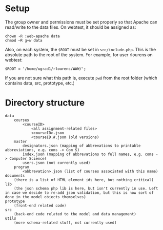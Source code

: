 Setup
=====
The group owner and permissions must be set properly so that Apache can read/write to the data files. On webtest, it should be assigned as:

    chown -R :web-apache data
    chmod –R g+w data

Also, on each system, the `$ROOT` must be set in `src/include.php`. This is the absolute path to the root of the system. For example, for user rlourens on webtest:

    $ROOT = '/home/ugrad1/rlourens/WWW/'; 

If you are not sure what this path is, execute `pwd` from the root folder (which contains data, src, prototype, etc.)

Directory structure
===================
    data
        courses
            <courseID>
                <all assignment-related files>
                <courseID>.json
                <courseID.#.json (old versions)
        master
            designators.json (mapping of abbrevations to printable abbreviations, e.g. coms -> Com S)
            index.json (mapping of abbrevations to full names, e.g. coms -> Computer Science)
            users.json (not currently used)
        program
            <abbrevation>.json (list of courses associated with this name)
    documents
        (there is a list of HTML element ids here, but nothing critical)
    lib
        (the json schema php lib is here, but isn't currently in use. Left in case we decide to re-add json validation, but this is now sort of done in the model objects themselves)
    prototype
        (front-end related code)
    src
        (back-end code related to the model and data management)
    utils
        (more schema-related stuff, not currently used)
